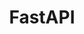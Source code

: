 ---
title: "FastAPI"
svg: "<svg
        xmlns='http://www.w3.org/2000/svg'
        width='63px'
        height='63px'
        viewBox='0 0 154 154'
        class='text-white-dark hover:text-primary-light fill-current transition-[opacity_.5s,color_.5s]'
    >
        <circle cx='77' cy='77' r='77' fill='currentColor'></circle>
        <path
            fill='#1d2021'
            d='M81.375 18.667l-38.75 70H77.5l-3.875 46.666 38.75-70H77.5z'
        ></path>
    </svg>"
radius: 35
category: "Framework"
---